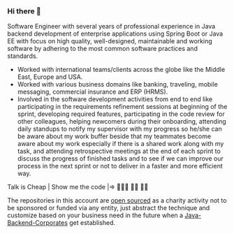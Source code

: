 ### Hi there 👋

Software Engineer with several years of professional experience in Java backend development of enterprise applications using Spring Boot or Java EE with focus on high quality, well-designed, maintainable and working software by adhering to the most common software practices and standards.

- Worked with international teams/clients across the globe like the Middle East, Europe and USA.
- Worked with various business domains like banking, traveling, mobile messaging, commercial insurance and ERP (HRMS).
- Involved in the software development activities from end to end like participating in the requirements refinement sessions at beginning of the sprint, developing required features, participating in the code review for other colleagues, helping newcomers during their onboarding, attending daily standups to notify my supervisor with my progress so he/she can be aware about my work buffer beside that my teammates become aware about my work especially if there is a shared work along with my task, and attending retrospective meetings at the end of each sprint to discuss the progress of finished tasks and to see if we can improve our process in the next sprint or not to deliver in a faster and more efficient way.

Talk is Cheap | Show me the code |=> 👨🏻‍💻 🙌🏼 💪🏼

The repositories in this account are [open sourced](https://en.wikipedia.org/wiki/Open-source_license) as a charity activity not to be sponsored or funded via any entity, just abstract the technique and customize based on your business need in the future when a [Java-Backend-Corporates](https://github.com/muhamed-hassan/specialized-software-development-company-java-backend) get established.  

<!--
**muhamed-hassan/muhamed-hassan** is a ✨ _special_ ✨ repository because its `README.md` (this file) appears on your GitHub profile.

Here are some ideas to get you started:

- 🔭 I’m currently working on ...
- 🌱 I’m currently learning ...
- 👯 I’m looking to collaborate on ...
- 🤔 I’m looking for help with ...
- 💬 Ask me about ...
- 📫 How to reach me: ...
- 😄 Pronouns: ...
- ⚡ Fun fact: ...
-->
